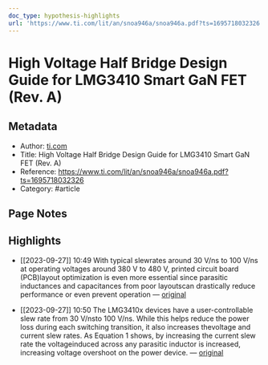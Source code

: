 ```yaml
---
doc_type: hypothesis-highlights
url: 'https://www.ti.com/lit/an/snoa946a/snoa946a.pdf?ts=1695718032326'
---
```


# High Voltage Half Bridge Design Guide for LMG3410 Smart GaN FET (Rev. A)

## Metadata
- Author: [ti.com]()
- Title: High Voltage Half Bridge Design Guide for LMG3410 Smart GaN FET (Rev. A)
- Reference: https://www.ti.com/lit/an/snoa946a/snoa946a.pdf?ts=1695718032326
- Category: #article

## Page Notes
## Highlights
- [[2023-09-27]] 10:49 With typical slewrates around 30 V/ns to 100 V/ns at operating voltages around 380 V to 480 V, printed circuit board (PCB)layout optimization is even more essential since parasitic inductances and capacitances from poor layoutscan drastically reduce performance or even prevent operation — [original](https://hyp.is/tVzj5l0SEe6_HNeMgCKnAg/www.ti.com/lit/an/snoa946a/snoa946a.pdf?ts=1695718032326)


- [[2023-09-27]] 10:50 The LMG3410x devices have a user-controllable slew rate from 30 V/nsto 100 V/ns. While this helps reduce the power loss during each switching transition, it also increases thevoltage and current slew rates. As Equation 1 shows, by increasing the current slew rate the voltageinduced across any parasitic inductor is increased, increasing voltage overshoot on the power device. — [original](https://hyp.is/69j25F0SEe6vaDvAGUyhyQ/www.ti.com/lit/an/snoa946a/snoa946a.pdf?ts=1695718032326)




